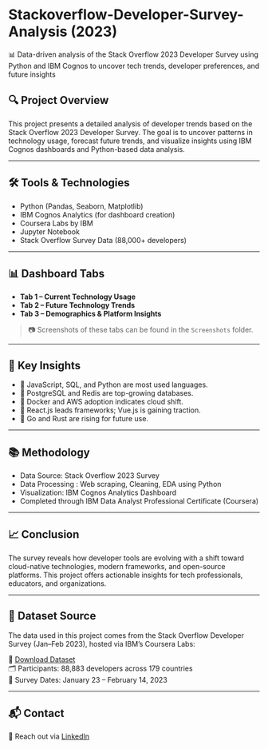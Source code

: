 # Stackoverflow-Developer-Survey-Analysis (2023)
📊 Data-driven analysis of the Stack Overflow 2023 Developer Survey using Python and IBM Cognos to uncover tech trends, developer preferences, and future insights

## 🔍 Project Overview  
This project presents a detailed analysis of developer trends based on the Stack Overflow 2023 Developer Survey. The goal is to uncover patterns in technology usage, forecast future trends, and visualize insights using IBM Cognos dashboards and Python-based data analysis.

---

## 🛠 Tools & Technologies  
- Python (Pandas, Seaborn, Matplotlib)  
- IBM Cognos Analytics (for dashboard creation)  
- Coursera Labs by IBM  
- Jupyter Notebook  
- Stack Overflow Survey Data (88,000+ developers)

---

## 📊 Dashboard Tabs  
- **Tab 1 – Current Technology Usage**  
- **Tab 2 – Future Technology Trends**  
- **Tab 3 – Demographics & Platform Insights**

> 📷 Screenshots of these tabs can be found in the `Screenshots` folder.

---

## 📌 Key Insights  
- 🔹 JavaScript, SQL, and Python are most used languages.  
- 🔹 PostgreSQL and Redis are top-growing databases.  
- 🔹 Docker and AWS adoption indicates cloud shift.  
- 🔹 React.js leads frameworks; Vue.js is gaining traction.  
- 🔹 Go and Rust are rising for future use.

---

## 📚 Methodology  
- Data Source: Stack Overflow 2023 Survey  
- Data Processing : Web scraping, Cleaning, EDA using Python  
- Visualization: IBM Cognos Analytics Dashboard  
- Completed through IBM Data Analyst Professional Certificate (Coursera)

---

## 📈 Conclusion  
The survey reveals how developer tools are evolving with a shift toward cloud-native technologies, modern frameworks, and open-source platforms. This project offers actionable insights for tech professionals, educators, and organizations.

---

## 📁 Dataset Source

The data used in this project comes from the Stack Overflow Developer Survey (Jan–Feb 2023), hosted via IBM’s Coursera Labs:

🔗 [Download Dataset](https://cf-courses-data.s3.us.cloud-object-storage.appdomain.cloud/T3iZyjwN9ifjS-B0JaYVgw/survey-data-updated%205.csv)  
🗂 Participants: 88,883 developers across 179 countries  
📅 Survey Dates: January 23 – February 14, 2023

---

## 📬 Contact  
📧 Reach out via [LinkedIn](https://www.linkedin.com/in/karishma-mekaliya/)  
